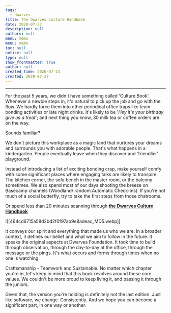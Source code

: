 ```yaml
---
tags: 
  - dwarves
title: The Dwarves Culture Handbook
date: 2020-07-27
description: null
authors: null
menu: memo
menu: memo
toc: null
notice: null
type: null
show_frontmatter: true
author: null
created_time: 2020-07-23
created: 2020-07-27
---
```


---


For the past 5 years, we didn't have something called 'Culture Book'. Whenever a newbie steps in, it's natural to pick up the job and go with the flow. We hardly force them into other periodical office traps like team-bonding activities or late night drinks. It's likely to be '<span style='color:pink_background'>*Hey it's your birthday give us a treat*</span>'; and next thing you know, 30 milk tea or coffee orders are on the way.


Sounds familiar?


We don't picture this workplace as a magic land that nurtures your dreams and surrounds you with adorable people. That's what happens in a kindergarten. People eventually leave when they discover and 'friendlier' playground.


Instead of introducing a list of exciting bonding crap, make yourself comfy with some significant places where engaging talks are likely to transpire. The kitchen corner, the sofa bench in the master room, or the balcony sometimes. We also spend most of our days shooting the breeze on Basecamp channels (Woodland/ random Automatic Check-ins). If you're not much of a social butterfly, try to take the first steps from those chatrooms.


Or spend less than 20 minutes scanning through <span style='color:pink_background'>**[the Dwarves Culture Handbook](https://github.com/dwarvesf/handbook/blob/master/what-we-value.md)**</span>


![[464cd6715a58d2bd2f0f97ab9e8adeac_MD5.webp]]


It conveys our spirit and everything that made us who we are. In a broader context, it defines our belief and what we aim to follow in the future. It speaks the original aspects at Dwarves Foundation. It took time to build through observation, through the day-to-day at the office, through the message or the pings. It's what occurs and forms through times when no one is watching.


Craftsmanship - Teamwork and Sustainable. No matter which chapter you're in, let's keep in mind that this book revolves around these core values. We couldn't be more proud to keep living it, and passing it through the juniors.


Given that, the version you're holding is definitely not the last edition. Just like software, we change. Consistently. And we hope you can become a significant part, in one way or another.
